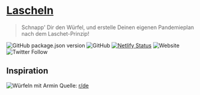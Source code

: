 # [Lascheln](https://lascheln.armselig.net/)

> Schnapp' Dir den Würfel, und erstelle Deinen eigenen Pandemieplan nach dem Laschet-Prinzip!

![GitHub package.json version](https://img.shields.io/github/package-json/v/armselig/lascheln) ![GitHub](https://img.shields.io/github/license/armselig/lascheln) [![Netlify Status](https://api.netlify.com/api/v1/badges/0e46f404-6b58-477a-8d95-7f3b09426d56/deploy-status)](https://app.netlify.com/sites/lascheln/deploys) ![Website](https://img.shields.io/website?down_message=down&up_message=up&url=https%3A%2F%2Flascheln.armselig.net%2F) ![Twitter Follow](https://img.shields.io/twitter/follow/armselig?style=social)

## Inspiration

![Würfeln mit Armin](https://i.redd.it/xpyba4wxrer61.jpg)
Quelle: [r/de](https://www.reddit.com/r/de/comments/mkt3a8/w%C3%BCrfeln_mit_armin_erstelle_deinen_eigenen/)
